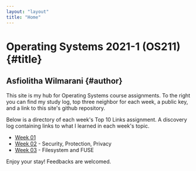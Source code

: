 ```yaml
---
layout: "layout"
title: "Home"
---
```


# Operating Systems 2021-1 (OS211) {#title}
## Asfiolitha Wilmarani {#author}

This site is my hub for Operating Systems course assignments. To the right you can find my study log, top three neighbor for each week, a public key, and a link to this site's github repository.

Below is a directory of each week's Top 10 Links assignment. A discovery log containing links to what I learned in each week's topic. 

- [Week 01](https://asfiowilma.github.io/os211/W01/)
- [Week 02](https://asfiowilma.github.io/os211/W02/) - Security, Protection, Privacy
- [Week 03](https://asfiowilma.github.io/os211/W03/) - Filesystem and FUSE

Enjoy your stay! Feedbacks are welcomed. 
